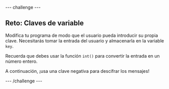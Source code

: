 --- challenge ---
## Reto: Claves de variable
Modifica tu programa de modo que el usuario pueda introducir su propia clave. Necesitarás tomar la entrada del usuario y almacenarla en la variable `key`.

Recuerda que debes usar la función `int()` para convertir la entrada en un número entero.

A continuación, ¡usa una clave negativa para descifrar los mensajes!



--- /challenge ---
